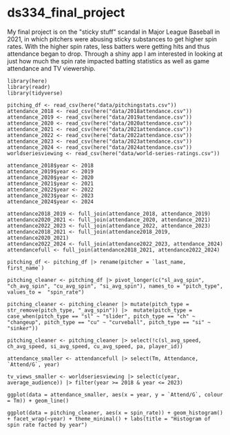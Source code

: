 # ds334_final_project

My final project is on the "sticky stuff" scandal in Major League Baseball in 2021, in which pitchers were abusing sticky substances to get higher spin rates. With the higher spin rates, less batters were getting hits and thus attendance began to drop. Through a shiny app I am interested in looking at just how much the spin rate impacted batting statistics as well as game attendance and TV viewership.

```{r message=FALSE, warning=FALSE, echo=FALSE}
library(here)
library(readr)
library(tidyverse)
```

```{r message=FALSE, warning=FALSE, echo=FALSE}
pitching_df <- read_csv(here("data/pitchingstats.csv"))
attendance_2018 <- read_csv(here("data/2018attendance.csv"))
attendance_2019 <- read_csv(here("data/2019attendance.csv"))
attendance_2020 <- read_csv(here("data/2020attendance.csv"))
attendance_2021 <- read_csv(here("data/2021attendance.csv"))
attendance_2022 <- read_csv(here("data/2022attendance.csv"))
attendance_2023 <- read_csv(here("data/2023attendance.csv"))
attendance_2024 <- read_csv(here("data/2024attendance.csv"))
worldseriesviewing <- read_csv(here("data/world-series-ratings.csv"))
```

```{r message=FALSE, warning=FALSE, echo=FALSE}
attendance_2018$year <- 2018
attendance_2019$year <- 2019
attendance_2020$year <- 2020
attendance_2021$year <- 2021
attendance_2022$year <- 2022
attendance_2023$year <- 2023
attendance_2024$year <- 2024
```

```{r message=FALSE, warning=FALSE, echo=FALSE}
attendance2018_2019 <- full_join(attendance_2018, attendance_2019)
attendance2020_2021 <- full_join(attendance_2020, attendance_2021)
attendance2022_2023 <- full_join(attendance_2022, attendance_2023)
attendance2018_2021 <- full_join(attendance2018_2019, attendance2020_2021)
attendance2022_2024 <- full_join(attendance2022_2023, attendance_2024)
attendancefull <- full_join(attendance2018_2021, attendance2022_2024)
```

```{r message=FALSE, warning=FALSE, echo=FALSE}
pitching_df <- pitching_df |> rename(pitcher = `last_name, first_name`)
```

```{r message=FALSE, warning=FALSE, echo=FALSE}
pitching_cleaner <- pitching_df |> pivot_longer(c("sl_avg_spin", "ch_avg_spin", "cu_avg_spin", "si_avg_spin"), names_to = "pitch_type", values_to =  "spin_rate")

pitching_cleaner <- pitching_cleaner |> mutate(pitch_type = str_remove(pitch_type, "_avg_spin")) |>  mutate(pitch_type = case_when(pitch_type == "sl" ~ "slider", pitch_type == "ch" ~ "changeup", pitch_type == "cu" ~ "curveball", pitch_type == "si" ~ "sinker"))  

pitching_cleaner <- pitching_cleaner |> select(!c(sl_avg_speed, ch_avg_speed, si_avg_speed, cu_avg_speed, pa, player_id)) 
```

```{r message=FALSE, warning=FALSE, echo=FALSE}
attendance_smaller <- attendancefull |> select(Tm, Attendance, `Attend/G`, year)
```

```{r message=FALSE, warning=FALSE, echo=FALSE}
tv_views_smaller <- worldseriesviewing |> select(c(year, average_audience)) |> filter(year >= 2018 & year <= 2023)
```

```{r}
ggplot(data = attendance_smaller, aes(x = year, y = `Attend/G`, colour = Tm)) + geom_line()
```

```{r}
ggplot(data = pitching_cleaner, aes(x = spin_rate)) + geom_histogram() + facet_wrap(~year) + theme_minimal() + labs(title = "Histogram of spin rate facted by year")
```
